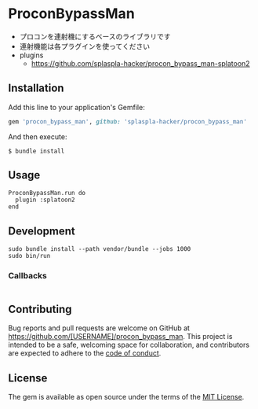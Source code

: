 # ProconBypassMan
* プロコンを連射機にするベースのライブラリです
* 連射機能は各プラグインを使ってください
* plugins
    * https://github.com/splaspla-hacker/procon_bypass_man-splatoon2

## Installation

Add this line to your application's Gemfile:

```ruby
gem 'procon_bypass_man', github: 'splaspla-hacker/procon_bypass_man'
```

And then execute:

    $ bundle install

## Usage
```
ProconBypassMan.run do
  plugin :splatoon2
end
```

## Development
```
sudo bundle install --path vendor/bundle --jobs 1000
sudo bin/run
```

### Callbacks
```
```

## Contributing

Bug reports and pull requests are welcome on GitHub at https://github.com/[USERNAME]/procon_bypass_man. This project is intended to be a safe, welcoming space for collaboration, and contributors are expected to adhere to the [code of conduct](https://github.com/[USERNAME]/procon_bypass_man/blob/master/CODE_OF_CONDUCT.md).

## License

The gem is available as open source under the terms of the [MIT License](https://opensource.org/licenses/MIT).
